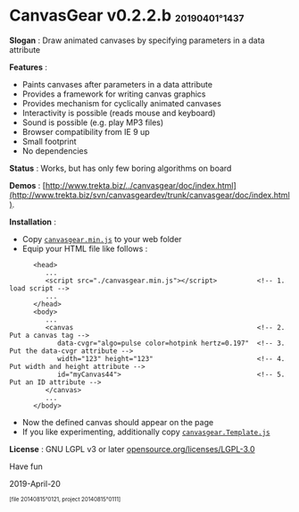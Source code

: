 # CanvasGear v0.2.2.b <sup><sub><sub>20190401°1437</sub></sub></sup>

**Slogan** : Draw animated canvases by specifying parameters in a data attribute

**Features** :
- Paints canvases after parameters in a data attribute
- Provides a framework for writing canvas graphics
- Provides mechanism for cyclically animated canvases
- Interactivity is possible (reads mouse and keyboard)
- Sound is possible (e.g. play MP3 files)
- Browser compatibility from IE 9 up
- Small footprint
- No dependencies

**Status** : Works, but has only few boring algorithms on board

**Demos** : [http://www.trekta.biz/../canvasgear/doc/index.html](http://www.trekta.biz/svn/canvasgeardev/trunk/canvasgear/doc/index.html).

**Installation** :
- Copy [`canvasgear.min.js`](./canvasgear.min.js) to your web folder
- Equip your HTML file like follows :
```
      <head>
         ...
         <script src="./canvasgear.min.js"></script>          <!-- 1. load script -->
         ...
      </head>
      <body>
         ...
         <canvas                                              <!-- 2. Put a canvas tag -->
            data-cvgr="algo=pulse color=hotpink hertz=0.197"  <!-- 3. Put the data-cvgr attribute -->
            width="123" height="123"                          <!-- 4. Put width and height attribute -->
            id="myCanvas44">                                  <!-- 5. Put an ID attribute -->
         </canvas>
         ...
      </body>
```
- Now the defined canvas should appear on the page
- If you like experimenting, additionally copy [`canvasgear.Template.js`](./canvasgear.Template.js)

**License** : GNU LGPL v3 or later [opensource.org/licenses/LGPL-3.0](https://opensource.org/licenses/LGPL-3.0)

Have fun

2019-April-20

<sup><sub>[file 20140815°0121, project 20140815°0111]</sub></sup>
